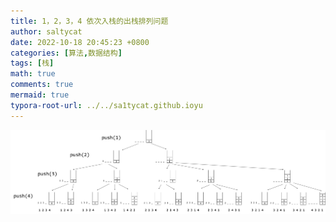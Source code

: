 ```yaml
---
title: 1，2，3，4 依次入栈的出栈排列问题
author: saltycat
date: 2022-10-18 20:45:23 +0800
categories: [算法,数据结构]
tags: [栈]
math: true
comments: true
mermaid: true
typora-root-url: ../../sa1tycat.github.ioyu
---
```




![image-20221018204628374](/assets/blog_res/2022-10-18-stack-combinatory.assets/image-20221018204628374.png)

